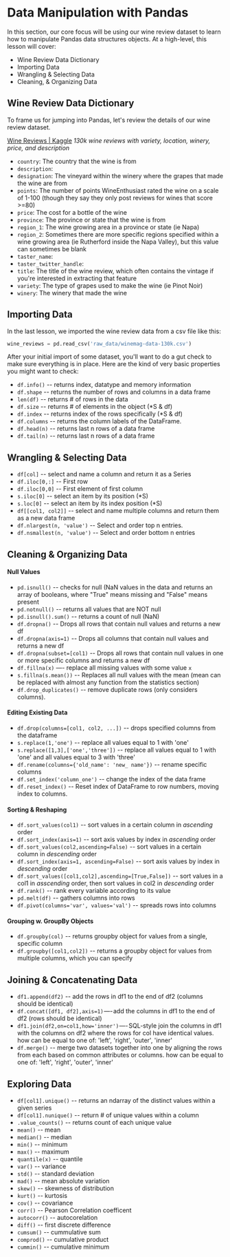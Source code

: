 <!---
{"next": "Topics/data_viz.md","title": "Data Manipulation"}
-->

# Data Manipulation with Pandas

In this section, our core focus will be using our wine review dataset to learn how to manipulate Pandas data structures objects. At a high-level, this lesson will cover:

* Wine Review Data Dictionary
* Importing Data
* Wrangling & Selecting Data
* Cleaning, & Organizing Data

## Wine Review Data Dictionary

To frame us for jumping into Pandas, let's review the details of our wine review dataset.

[Wine Reviews | Kaggle](https://www.kaggle.com/zynicide/wine-reviews/)
*130k wine reviews with variety, location, winery, price, and description* 

* `country`: The country that the wine is from
* `description`:
* `designation`: The vineyard within the winery where the grapes that made the wine are from
* `points`: The number of points WineEnthusiast rated the wine on a scale of 1-100 (though they say they only post reviews for wines that score >=80)
* `price`: The cost for a bottle of the wine
* `province`: The province or state that the wine is from
* `region_1`: The wine growing area in a province or state (ie Napa)
* `region_2`: Sometimes there are more specific regions specified within a wine growing area (ie Rutherford inside the Napa Valley), but this value can sometimes be blank
* `taster_name`: 
* `taster_twitter_handle`: 
* `title`: The title of the wine review, which often contains the vintage if you're interested in extracting that feature
* `variety`: The type of grapes used to make the wine (ie Pinot Noir)
* `winery`: The winery that made the wine

## Importing Data

In the last lesson, we imported the wine review data from a csv file like this:

```python
wine_reviews = pd.read_csv('raw_data/winemag-data-130k.csv')
```

After your initial import of some dataset, you'll want to do a gut check to make sure everything is in place. Here are the kind of very basic properties you might want to check:

* `df.info()` -- returns index, datatype and memory information
* `df.shape` -- returns the number of rows and columns in a data frame
* `len(df)` -- returns # of rows in the data
* `df.size` -- returns # of elements in the object (*S & df)
* `df.index` -- returns index of the rows specifically (*S & df)
* `df.columns` -- returns the column labels of the DataFrame.
* `df.head(n)` -- returns last n rows of a data frame
* `df.tail(n)` -- returns last n rows of a data frame

## Wrangling & Selecting Data

* `df[col]` -- select and name a column and return it as a Series
* `df.iloc[0,:]` -- First row
* `df.iloc[0,0]` -- First element of first column
* `s.iloc[0]` -- select an item by its position (*S)
* `s.loc[0]` -- select an item by its index position (*S)
* `df[[col1, col2]]` -- select and name multiple columns and return them as a new data frame
* `df.nlargest(n, 'value')` -- Select and order top n entries.
* `df.nsmallest(n, 'value')` -- Select and order bottom n entries

## Cleaning & Organizing Data

#### Null Values

* `pd.isnull()` -- checks for null (NaN values in the data and returns an array of booleans, where "True" means missing and "False" means present
* `pd.notnull()` -- returns all values that are NOT null
* `pd.isnull().sum()` -- returns a count of null (NaN)
* `df.dropna()` -- Drops all rows that contain null values and returns a new df
* `df.dropna(axis=1)` -- Drops all columns that contain null values and returns a new df
* `df.dropna(subset=[col1)` -- Drops all rows that contain null values in one or more specific columns and returns a new df
* `df.fillna(x)` —- replace all missing values with some value `x`
* `s.fillna(s.mean())` -- Replaces all null values with the mean (mean can be replaced with almost any function from the statistics section)
* `df.drop_duplicates()` -- remove duplicate rows (only considers columns).

#### Editing Existing Data

* `df.drop(columns=[col1, col2, ...])` -- drops specified columns from the dataframe
* `s.replace(1,'one')` -- replace all values equal to 1 with 'one'
* `s.replace([1,3],['one','three'])` -- replace all values equal to 1 with 'one' and all values equal to 3 with 'three'
* `df.rename(columns={'old_name': 'new_ name'})` -- rename specific columns
* `df.set_index('column_one')` -- change the index of the data frame
* `df.reset_index()` -- Reset index of DataFrame to row numbers, moving
index to columns.

#### Sorting & Reshaping

* `df.sort_values(col1)` -- sort values in a certain column in *ascending* order
* `df.sort_index(axis=1)` -- sort axis values by index in *ascending* order
* `df.sort_values(col2,ascending=False)` -- sort values in a certain column in *descending* order
* `df.sort_index(axis=1, ascending=False)` -- sort axis values by index in *descending* order
* `df.sort_values([col1,col2],ascending=[True,False])` -- sort values in a col1 in *asscending* order, then sort values in col2 in *descending* order
* `df.rank()` -- rank every variable according to its value
* `pd.melt(df)` -- gathers columns into rows
* `df.pivot(columns='var', values='val')` -- spreads rows into columns

#### Grouping w. GroupBy Objects

* `df.groupby(col)` -- returns groupby object for values from a single, specific column
* `df.groupby([col1,col2])` -- returns a groupby object for values from multiple columns, which you can specify

## Joining & Concatenating Data

* `df1.append(df2)` -- add the rows in df1 to the end of df2 (columns should be identical)
* `df.concat([df1, df2],axis=1)` —- add the columns in df1 to the end of df2 (rows should be identical)
* `df1.join(df2,on=col1,how='inner')` —- SQL-style join the columns in df1 with the columns on df2 where the rows for col have identical values. how can be equal to one of: 'left', 'right', 'outer', 'inner'
* `df.merge()` -- merge two datasets together into one by aligning the rows from each based on common attributes or columns. how can be equal to one of: 'left', 'right', 'outer', 'inner'

## Exploring Data

* `df[col1].unique()` -- returns an ndarray of the distinct values within a given series
* `df[col1].nunique()` -- return # of unique values within a column
* `.value_counts()` -- returns count of each unique value
* `mean()` -- mean
* `median()` -- median
* `min()` -- minimum
* `max()` -- maximum
* `quantile(x)` -- quantile
* `var()` -- variance
* `std()` -- standard deviation
* `mad()` -- mean absolute variation
* `skew()` -- skewness of distribution
* `kurt()` -- kurtosis
* `cov()` -- covariance
* `corr()` -- Pearson Correlation coefficent
* `autocorr()` -- autocorelation
* `diff()` -- first discrete difference
* `cumsum()` -- cummulative sum
* `comprod()` -- cumulative product
* `cummin()` -- cumulative minimum
